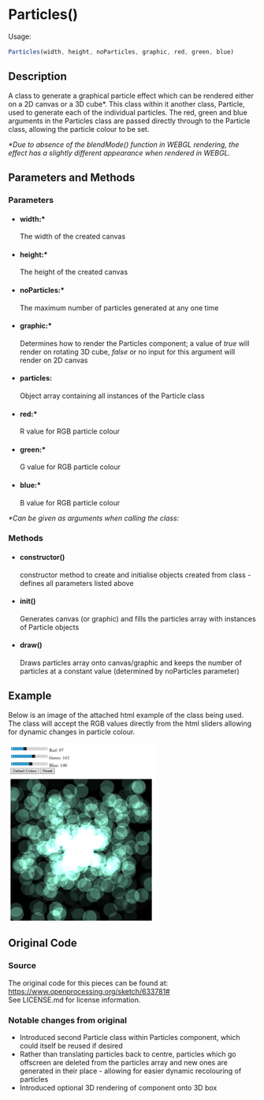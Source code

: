 # Particles()
Usage:
```javascript
Particles(width, height, noParticles, graphic, red, green, blue)
```
## Description
A class to generate a graphical particle effect which can be rendered either on a 2D canvas or a 3D cube*. This class within it another class, Particle, used to generate each of the individual particles. The red, green and blue arguments in the Particles class are passed directly through to the Particle class, allowing the particle colour to be set.

_\*Due to absence of the blendMode() function in WEBGL rendering, the effect has a slightly different appearance when rendered in WEBGL._
## Parameters and Methods
### Parameters

* #### width:*
  The width of the created canvas

* #### height:*
  The height of the created canvas

* #### noParticles:*
  The maximum number of particles generated at any one time

* #### graphic:*
  Determines how to render the Particles component; a value of *true* will render on rotating 3D cube, *false* or no input for this argument will render on 2D canvas

* #### particles:
  Object array containing all instances of the Particle class

* #### red:*
  R value for RGB particle colour

* #### green:*
  G value for RGB particle colour

* #### blue:*
  B value for RGB particle colour

_\*Can be given as arguments when calling the class:_
### Methods

* #### constructor()
  constructor method to create and initialise objects created from class - defines all parameters listed above
* #### init()
  Generates canvas (or graphic) and fills the particles array with instances of Particle objects

* #### draw()
  Draws particles array onto canvas/graphic and keeps the number of particles at a constant value (determined by noParticles parameter)

## Example
Below is an image of the attached html example of the class being used. The class will accept the RGB values directly from the html sliders allowing for dynamic changes in particle colour.


<img src="example.png" alt="example image" width="300"/>


## Original Code
### Source
The original code for this pieces can be found at: https://www.openprocessing.org/sketch/633781#
<br/>See LICENSE.md for license information.

### Notable changes from original
* Introduced second Particle class within Particles component, which could itself be reused if desired
* Rather than translating particles back to centre, particles which go offscreen are deleted from the particles array and new ones are generated in their place - allowing for easier dynamic recolouring of particles
* Introduced optional 3D rendering of component onto 3D box
